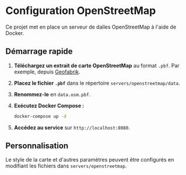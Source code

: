 # Configuration OpenStreetMap

Ce projet met en place un serveur de dalles OpenStreetMap à l'aide de Docker.

## Démarrage rapide

1.  **Téléchargez un extrait de carte OpenStreetMap** au format `.pbf`. Par exemple, depuis [Geofabrik](http://download.geofabrik.de/).
2.  **Placez le fichier `.pbf`** dans le répertoire `servers/openstreetmap/data`.
3.  **Renommez-le** en `data.osm.pbf`.
4.  **Exécutez Docker Compose :**

    ```bash
    docker-compose up -d
    ```

5.  **Accédez au service** sur `http://localhost:8080`.

## Personnalisation

Le style de la carte et d'autres paramètres peuvent être configurés en modifiant les fichiers dans `servers/openstreetmap`.
